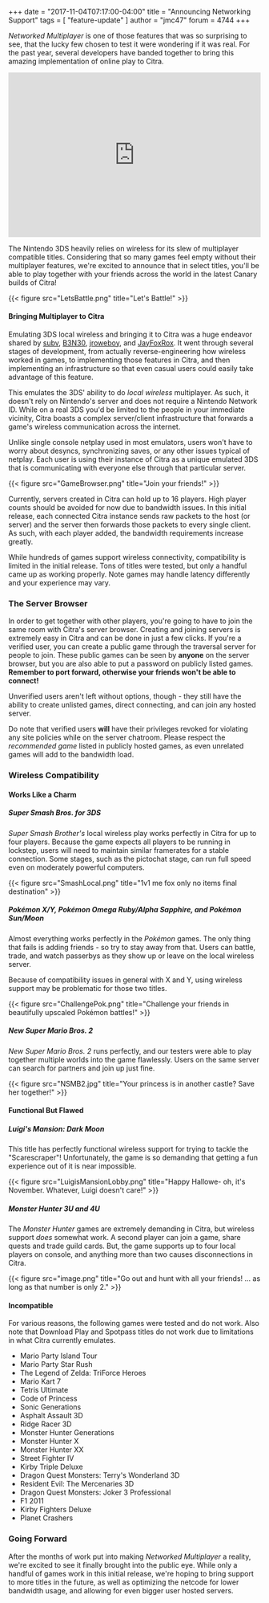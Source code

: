 +++
date = "2017-11-04T07:17:00-04:00"
title = "Announcing Networking Support"
tags = [ "feature-update" ]
author = "jmc47"
forum = 4744
+++

_Networked Multiplayer_ is one of those features that was so surprising to see, that the lucky few chosen to test it were wondering if it was real.  For the past year, several developers have banded together to bring this amazing implementation of online play to Citra.

<div style="position:relative;height:0;padding-bottom:65%"><iframe src="https://www.youtube.com/embed/z_Nni6NZoy0?ecevr=2" style="position:absolute;width:100%;height:100%;left:0" width="641" height="360" frameborder="0" allowfullscreen></iframe></div>

The Nintendo 3DS heavily relies on wireless for its slew of multiplayer compatible titles.  Considering that so many games feel empty without their multiplayer features, we're excited to announce that in select titles, you'll be able to play together with your friends across the world in the latest Canary builds of Citra!

{{< figure src="LetsBattle.png" 
    title="Let's Battle!" >}}

#### Bringing Multiplayer to Citra

Emulating 3DS local wireless and bringing it to Citra was a huge endeavor shared by [subv](https://github.com/Subv), [B3N30](https://github.com/B3n30),  [jroweboy](https://github.com/jroweboy), and [JayFoxRox](https://github.com/JayFoxRox).  It went through several stages of development, from actually reverse-engineering how wireless worked in games, to implementing those features in Citra, and then implementing an infrastructure so that even casual users could easily take advantage of this feature.

This emulates the 3DS' ability to do *local wireless* multiplayer.  As such, it doesn't rely on Nintendo's server and does not require a Nintendo Network ID.  While on a real 3DS you'd be limited to the people in your immediate vicinity, Citra boasts a complex server/client infrastructure that forwards a game's wireless communication across the internet.

Unlike single console netplay used in most emulators, users won't have to worry about desyncs, synchronizing saves, or any other issues typical of netplay.  Each user is using their instance of Citra as a unique emulated 3DS that is communicating with everyone else through that particular server.

{{< figure src="GameBrowser.png" 
    title="Join your friends!" >}}

Currently, servers created in Citra can hold up to 16 players.  High player counts should be avoided for now due to bandwidth issues.  In this initial release, each connected Citra instance sends raw packets to the host (or server) and the server then forwards those packets to every single client.  As such, with each player added, the bandwidth requirements increase greatly.

While hundreds of games support wireless connectivity, compatibility is limited in the initial release.  Tons of titles were tested, but only a handful came up as working properly.  Note games may handle latency differently and your experience may vary.

### The Server Browser

In order to get together with other players, you're going to have to join the same room with Citra's server browser.  Creating and joining servers is extremely easy in Citra and can be done in just a few clicks.  If you're a verified user, you can create a public game through the traversal server for people to join.  These public games can be seen by **anyone** on the server browser, but you are also able to put a password on publicly listed games. **Remember to port forward, otherwise your friends won't be able to connect!**

Unverified users aren't left without options, though - they still have the ability to create unlisted games, direct connecting, and can join any hosted server.

Do note that verified users **will** have their privileges revoked for violating any site policies while on the server chatroom.  Please respect the *recommended game* listed in publicly hosted games, as even unrelated games will add to the bandwidth load.

### Wireless Compatibility
#### Works Like a Charm
##### Super Smash Bros. for 3DS

_Super Smash Brother's_ local wireless play works perfectly in Citra for up to four players.  Because the game expects all players to be running in lockstep, users will need to maintain similar framerates for a stable connection.  Some stages, such as the pictochat stage, can run full speed even on moderately powerful computers.

{{< figure src="SmashLocal.png" 
    title="1v1 me fox only no items final destination" >}}

##### Pokémon X/Y, Pokémon Omega Ruby/Alpha Sapphire, and Pokémon Sun/Moon

Almost everything works perfectly in the _Pokémon_ games.  The only thing that fails is adding friends - so try to stay away from that.  Users can battle, trade, and watch passerbys as they show up or leave on the local wireless server.

Because of compatibility issues in general with X and Y, using wireless support may be problematic for those two titles.

{{< figure src="ChallengePok.png" 
    title="Challenge your friends in beautifully upscaled Pokémon battles!" >}}

##### New Super Mario Bros. 2 

_New Super Mario Bros. 2_ runs perfectly, and our testers were able to play together multiple worlds into the game flawlessly.  Users on the same server can search for partners and join up just fine.

{{< figure src="NSMB2.jpg" 
    title="Your princess is in another castle? Save her together!" >}}

#### Functional But Flawed

##### Luigi's Mansion: Dark Moon

This title has perfectly functional wireless support for trying to tackle the "Scarescraper"!  Unfortunately, the game is so demanding that getting a fun experience out of it is near impossible.

{{< figure src="LuigisMansionLobby.png" 
    title="Happy Hallowe- oh, it's November. Whatever, Luigi doesn't care!" >}}

##### Monster Hunter 3U and 4U

The _Monster Hunter_ games are extremely demanding in Citra, but wireless support _does_ somewhat work.  A second player can join a game, share quests and trade guild cards.  But, the game supports up to four local players on console, and anything more than two causes disconnections in Citra.

{{< figure src="image.png" 
    title="Go out and hunt with all your friends! ... as long as that number is only 2." >}}

#### Incompatible

For various reasons, the following games were tested and do not work.  Also note that Download Play and Spotpass titles do not work due to limitations in what Citra currently emulates.

  * Mario Party Island Tour
  * Mario Party Star Rush
  * The Legend of Zelda: TriForce Heroes
  * Mario Kart 7
  * Tetris Ultimate
  * Code of Princess
  * Sonic Generations
  * Asphalt Assault 3D
  * Ridge Racer 3D
  * Monster Hunter Generations
  * Monster Hunter X
  * Monster Hunter XX
  * Street Fighter IV
  * Kirby Triple Deluxe
  * Dragon Quest Monsters: Terry's Wonderland 3D
  * Resident Evil: The Mercenaries 3D
  * Dragon Quest Monsters: Joker 3 Professional
  * F1 2011
  * Kirby Fighters Deluxe
  * Planet Crashers

### Going Forward

After the months of work put into making _Networked Multiplayer_ a reality, we're excited to see it finally brought into the public eye.  While only a handful of games work in this initial release, we're hoping to bring support to more titles in the future, as well as optimizing the netcode for lower bandwidth usage, and allowing for even bigger user hosted servers.

